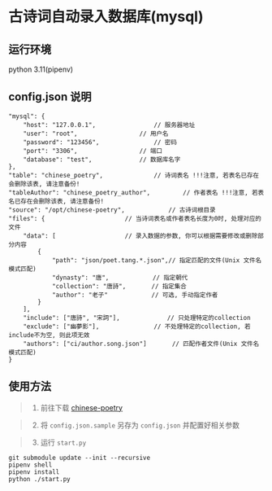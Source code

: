 # 古诗词自动录入数据库(mysql)

## 运行环境

python 3.11(pipenv)

## config.json 说明

``` jsonc
"mysql": {
	"host": "127.0.0.1",				// 服务器地址
	"user": "root",					// 用户名
	"password": "123456",				// 密码
	"port": "3306",					// 端口
	"database": "test",				// 数据库名字
},
"table": "chinese_poetry",				// 诗词表名 !!!注意, 若表名已存在会删除该表, 请注意备份!
"tableAuthor": "chinese_poetry_author",			// 作者表名 !!!注意, 若表名已存在会删除该表, 请注意备份!
"source": "/opt/chinese-poetry",			// 古诗词根目录
"files": {						// 当诗词表名或作者表名长度为0时, 处理对应的文件
	"data": [					// 录入数据的参数, 你可以根据需要修改或删除部分内容
		{
			"path": "json/poet.tang.*.json",// 指定匹配的文件(Unix 文件名模式匹配)
			"dynasty": "唐",		       // 指定朝代
			"collection": "唐詩",	      // 指定集合
			"author": "老子"		      // 可选, 手动指定作者
		}
	],
	"include": ["唐詩", "宋詞"],		     // 只处理特定的collection
	"exclude": ["幽夢影"],			      // 不处理特定的collection, 若include不为空, 则此项无效
	"authors": ["ci/author.song.json"]		 // 匹配作者文件(Unix 文件名模式匹配)
}
```

## 使用方法

> 1. 前往下载 [chinese-poetry](https://github.com/chinese-poetry/chinese-poetry.git)

> 2. 将 `config.json.sample` 另存为 `config.json` 并配置好相关参数

> 3. 运行 `start.py`

``` shell
git submodule update --init --recursive
pipenv shell
pipenv install
python ./start.py
```
